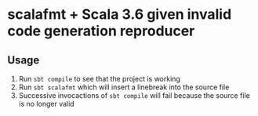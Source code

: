 # scalafmt + Scala 3.6 given invalid code generation reproducer

## Usage

1. Run `sbt compile` to see that the project is working
2. Run `sbt scalafmt` which will insert a linebreak into the source file
3. Successive invocactions of `sbt compile` will fail because the source file is no longer valid